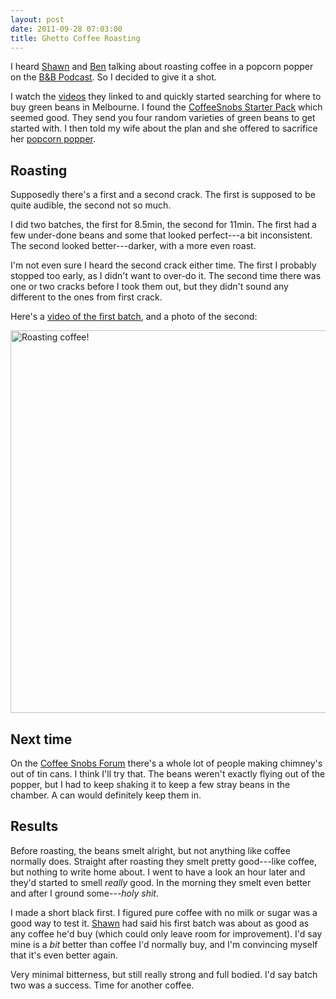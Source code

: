 ```yaml
---
layout: post
date: 2011-09-28 07:03:00
title: Ghetto Coffee Roasting
---
```


I heard [Shawn][] and [Ben][] talking about roasting coffee in a popcorn popper on the [B&B Podcast][bnb]. So I decided to give it a shot.

I watch the [videos][sm] they linked to and quickly started searching for where to buy green beans in Melbourne. I found the [CoffeeSnobs Starter Pack][cs] which seemed good. They send you four random varieties of green beans to get started with. I then told my wife about the plan and she offered to sacrifice her [popcorn popper][popper].

## Roasting ##

Supposedly there's a first and a second crack. The first is supposed to be quite audible, the second not so much.

I did two batches, the first for 8.5min, the second for 11min. The first had a few under-done beans and some that looked perfect---a bit inconsistent. The second looked better---darker, with a more even roast.

I'm not even sure I heard the second crack either time. The first I probably stopped too early, as I didn't want to over-do it. The second time there was one or two cracks before I took them out, but they didn't sound any different to the ones from first crack.

Here's a [video of the first batch](https://vimeo.com/29655854), and a photo of the second:

<a href="http://www.flickr.com/photos/andytlr/6188459246/" title="Roasting coffee! by andytlr, on Flickr"><img src="http://farm7.staticflickr.com/6161/6188459246_fe09cdf28f_o.jpg" width="612" height="612" alt="Roasting coffee!"></a>

## Next time ##

On the [Coffee Snobs Forum][csf] there's a whole lot of people making chimney's out of tin cans. I think I'll try that. The beans weren't exactly flying out of the popper, but I had to keep shaking it to keep a few stray beans in the chamber. A can would definitely keep them in.

## Results ##

Before roasting, the beans smelt alright, but not anything like coffee normally does. Straight after roasting they smelt pretty good---like coffee, but nothing to write home about. I went to have a look an hour later and they'd started to smell *really* good. In the morning they smelt even better and after I ground some---*holy shit*.

I made a short black first. I figured pure coffee with no milk or sugar was a good way to test it. [Shawn][] had said his first batch was about as good as any coffee he'd buy (which could only leave room for improvement). I'd say mine is a *bit* better than coffee I'd normally buy, and I'm convincing myself that it's even better again.

Very minimal bitterness, but still really strong and full bodied. I'd say batch two was a success. Time for another coffee.


[shawn]: http://shawnblanc.net/ "Shawn Blanc"
				
[ben]: http://brooksreview.net/ "The Brooks Review"
				
[bnb]: http://thebbpodcast.com/2011/09/episode-28-viticci/ "The B&B Podcast – Episode 28: Viticci, We Love You"
			
[sm]: http://www.sweetmarias.com/airpop/airpopmethod.php "Air Popcorn Popper Method"
			
[cs]: http://beanbay.coffeesnobs.com.au/ViewProduct.aspx/18-starter-pack "CoffeeSnobs - BeanBay"
			
[popper]: http://www.breville.com.au/crazytm-popper.html "Crazy™ Popper | Breville"
			
[csf]: http://coffeesnobs.com.au/ "Coffee Snobs Forum"
			
			
			
			